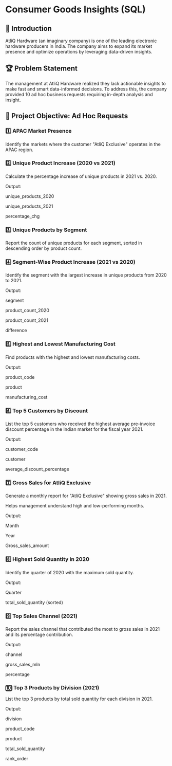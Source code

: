 # Consumer Goods Insights (SQL)

## 📌 Introduction

AtliQ Hardware (an imaginary company) is one of the leading electronic hardware producers in India. The company aims to expand its market presence and optimize operations by leveraging data-driven insights.

## 🏆 Problem Statement

The management at AtliQ Hardware realized they lack actionable insights to make fast and smart data-informed decisions. To address this, the company provided 10 ad hoc business requests requiring in-depth analysis and insight.

## 🎯 Project Objective: Ad Hoc Requests

### 1️⃣ APAC Market Presence

Identify the markets where the customer "AtliQ Exclusive" operates in the APAC region.

### 2️⃣ Unique Product Increase (2020 vs 2021)

Calculate the percentage increase of unique products in 2021 vs. 2020.

Output:

unique_products_2020

unique_products_2021

percentage_chg

### 3️⃣ Unique Products by Segment

Report the count of unique products for each segment, sorted in descending order by product count.

### 4️⃣ Segment-Wise Product Increase (2021 vs 2020)

Identify the segment with the largest increase in unique products from 2020 to 2021.

Output:

segment

product_count_2020

product_count_2021

difference

### 5️⃣ Highest and Lowest Manufacturing Cost

Find products with the highest and lowest manufacturing costs.

Output:

product_code

product

manufacturing_cost

### 6️⃣ Top 5 Customers by Discount

List the top 5 customers who received the highest average pre-invoice discount percentage in the Indian market for the fiscal year 2021.

Output:

customer_code

customer

average_discount_percentage

### 7️⃣ Gross Sales for AtliQ Exclusive

Generate a monthly report for "AtliQ Exclusive" showing gross sales in 2021.

Helps management understand high and low-performing months.

Output:

Month

Year

Gross_sales_amount

### 8️⃣ Highest Sold Quantity in 2020

Identify the quarter of 2020 with the maximum sold quantity.

Output:

Quarter

total_sold_quantity (sorted)

### 9️⃣ Top Sales Channel (2021)

Report the sales channel that contributed the most to gross sales in 2021 and its percentage contribution.

Output:

channel

gross_sales_mln

percentage

### 🔟 Top 3 Products by Division (2021)

List the top 3 products by total sold quantity for each division in 2021.

Output:

division

product_code

product

total_sold_quantity

rank_order

